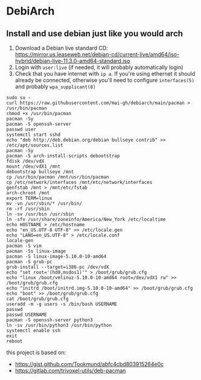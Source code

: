 # DebiArch

## Install and use debian just like you would arch



1. Download a Debian live standard CD: https://mirror.us.leaseweb.net/debian-cd/current-live/amd64/iso-hybrid/debian-live-11.3.0-amd64-standard.iso
2. Login with `user:live` (if needed, it will probably automatically login)
3. Check that you have internet with `ip a`. If you're using ethernet it should already be connected, otherwise you'll need to configure  `interfaces(5)` and probably `wpa_supplicant(8)`

```
sudo su -
curl https://raw.githubusercontent.com/mai-gh/debiarch/main/pacman > /usr/bin/pacman
chmod +x /usr/bin/pacman
pacman -Sy
pacman -S openssh-server
passwd user
systemctl start sshd
echo "deb http://deb.debian.org/debian bullseye contrib" >> /etc/apt/sources.list
pacman -Sy
pacman -S arch-install-scripts debootstrap
fdisk /dev/vdX
mount /dev/vdX1 /mnt
debootstrap bullseye /mnt
cp /usr/bin/pacman /mnt/usr/bin/pacman
cp /etc/network/interfaces /mnt/etc/network/interfaces
genfstab /mnt > /mnt/etc/fstab
arch-chroot /mnt
export TERM=linux
mv -vn /usr/sbin/* /usr/bin/
rm -rf /usr/sbin
ln -sv /usr/bin /usr/sbin
ln -sfv /usr/share/zoneinfo/America/New_York /etc/localtime
echo HOSTNAME > /etc/hostname
echo "en_US.UTF-8 UTF-8" >> /etc/locale.gen
echo "LANG=en_US.UTF-8" > /etc/locale.conf
locale-gen
pacman -S vim
pacman -Ss linux-image
pacman -S linux-image-5.10.0-10-amd64
pacman -S grub-pc
grub-install --target=i386-pc /dev/vdX
echo "set root='(hd0,msdos1)'" > /boot/grub/grub.cfg
echo "linux /boot/vmlinuz-5.10.0-10-amd64 root=/dev/vdX1 rw" >> /boot/grub/grub.cfg
echo "initrd /boot/initrd.img-5.10.0-10-amd64" >> /boot/grub/grub.cfg
echo "boot" >> /boot/grub/grub.cfg
cat /boot/grub/grub.cfg
useradd -m -g users -s /bin/bash USERNAME
passwd
passwd USERNAME
pacman -S openssh-server python3
ln -sv /usr/bin/python3 /usr/bin/python
systemctl enable ssh
exit
reboot
```

this project is based on:

 - https://gist.github.com/Tookmund/abfc4cbd803915264e0c
 - https://gitlab.com/trivoxel-utils/deb-pacman
